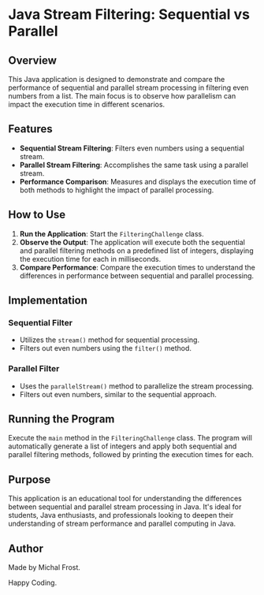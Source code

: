 # Java Stream Filtering: Sequential vs Parallel

## Overview
This Java application is designed to demonstrate and compare the performance of sequential and parallel stream processing in filtering even numbers from a list. The main focus is to observe how parallelism can impact the execution time in different scenarios.

## Features
- **Sequential Stream Filtering**: Filters even numbers using a sequential stream.
- **Parallel Stream Filtering**: Accomplishes the same task using a parallel stream.
- **Performance Comparison**: Measures and displays the execution time of both methods to highlight the impact of parallel processing.

## How to Use
1. **Run the Application**: Start the `FilteringChallenge` class.
2. **Observe the Output**: The application will execute both the sequential and parallel filtering methods on a predefined list of integers, displaying the execution time for each in milliseconds.
3. **Compare Performance**: Compare the execution times to understand the differences in performance between sequential and parallel processing.

## Implementation
### Sequential Filter
- Utilizes the `stream()` method for sequential processing.
- Filters out even numbers using the `filter()` method.

### Parallel Filter
- Uses the `parallelStream()` method to parallelize the stream processing.
- Filters out even numbers, similar to the sequential approach.

## Running the Program
Execute the `main` method in the `FilteringChallenge` class. The program will automatically generate a list of integers and apply both sequential and parallel filtering methods, followed by printing the execution times for each.

## Purpose
This application is an educational tool for understanding the differences between sequential and parallel stream processing in Java. It's ideal for students, Java enthusiasts, and professionals looking to deepen their understanding of stream performance and parallel computing in Java.


## Author
Made by Michal Frost.

Happy Coding.